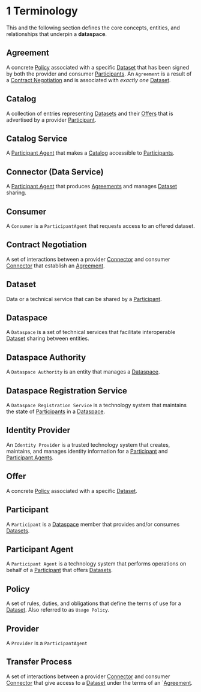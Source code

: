 # 1 Terminology

This and the following section defines the core concepts, entities, and relationships that underpin a __dataspace__.

## Agreement

A concrete [Policy](#policy) associated with a specific [Dataset](#dataset) that has been signed by both the provider and consumer [Participants](#participant).
An `Agreement` is a result of a [Contract Negotiation](../negotiation/contract.negotiation.protocol.md) and is associated with _exactly one_ [Dataset](#dataset).

## Catalog

A collection of entries representing [Datasets](#dataset) and their [Offers](#offer) that is advertised by a provider [Participant](#participant).

## Catalog Service

A [Participant Agent](#participant-agent) that makes a [Catalog](#catalog) accessible to [Participants](#participant).

## Connector (Data Service)

A [Participant Agent](#participant-agent) that produces [Agreements](#agreement) and manages [Dataset](#dataset) sharing.

## Consumer

A `Consumer` is a `ParticipantAgent` that requests access to an offered dataset.

## Contract Negotiation

A set of interactions between a provider [Connector](#connector--data-service-) and consumer [Connector](#connector--data-service-) that establish an [Agreement](#agreement).

## Dataset

Data or a technical service that can be shared by a [Participant](#participant).

## Dataspace

A `Dataspace` is a set of technical services that facilitate interoperable [Dataset](#dataset) sharing between entities.

## Dataspace Authority

A `Dataspace Authority` is an entity that manages a [Dataspace](#dataspace).

## Dataspace Registration Service

A `Dataspace Registration Service` is a technology system that maintains the state of [Participants](#participant) in a [Dataspace](#dataspace).

## Identity Provider

An `Identity Provider` is a trusted technology system that creates, maintains, and manages identity information for a [Participant](#participant) and [Participant Agents](#participant-agent).

## Offer

A concrete [Policy](#policy) associated with a specific [Dataset](#dataset).

## Participant

A `Participant` is a [Dataspace](#dataspace) member that provides and/or consumes [Datasets](#dataset).

## Participant Agent

A `Participant Agent` is a technology system that performs operations on behalf of a [Participant](#participant) that offers [Datasets](#dataset).

## Policy

A set of rules, duties, and obligations that define the terms of use for a [Dataset](#dataset). Also referred to as `Usage Policy`.

## Provider

A `Provider` is a `ParticipantAgent`

## Transfer Process

A set of interactions between a provider [Connector](#connector--data-service-) and consumer [Connector](#connector--data-service-) that give access to a [Dataset](#dataset) under the terms of an `[Agreement](#agreement).
